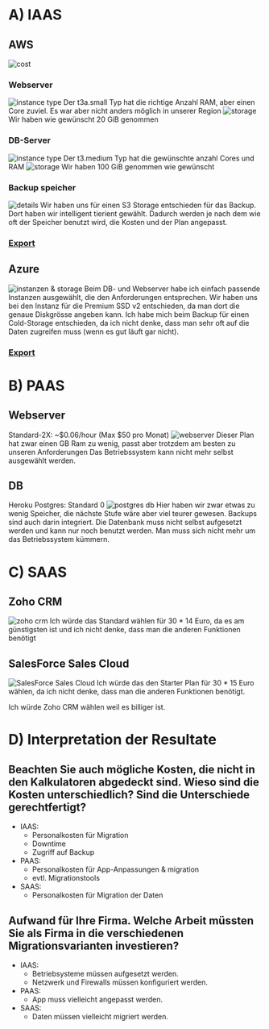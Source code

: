 # A) IAAS
## AWS
![cost](../assets/2025-01-06-08-58-09.png)
### Webserver
![instance type](../assets/2025-01-06-08-59-37.png)
Der t3a.small Typ hat die richtige Anzahl RAM, aber einen Core zuviel.
Es war aber nicht anders möglich in unserer Region
![storage](../assets/2025-01-06-09-00-23.png)
Wir haben wie gewünscht 20 GiB genommen
### DB-Server
![instance type](../assets/2025-01-06-09-03-14.png)
Der t3.medium Typ hat die gewünschte anzahl Cores und RAM
![storage](../assets/2025-01-06-09-03-41.png)
Wir haben 100 GiB genommen wie gewünscht
### Backup speicher
![details](../assets/2025-01-06-09-04-53.png)
Wir haben uns für einen S3 Storage entschieden für das Backup. Dort haben wir intelligent tierient gewählt.
Dadurch werden je nach dem wie oft der Speicher benutzt wird, die Kosten und der Plan angepasst.
### [Export](./aws-export.json)

## Azure
![instanzen & storage](../assets/2025-01-06-09-34-12.png)
Beim DB- und Webserver habe ich einfach passende Instanzen ausgewählt,
die den Anforderungen entsprechen. 
Wir haben uns bei den Instanz für die Premium SSD v2 entschieden,
da man dort die genaue Diskgrösse angeben kann.
Ich habe mich beim Backup für einen Cold-Storage entschieden, da ich nicht denke,
dass man sehr oft auf die Daten zugreifen muss (wenn es gut läuft gar nicht).
### [Export](./azure-export.pdf)

# B) PAAS
## Webserver
Standard-2X:
~$0.06/hour (Max $50 pro Monat)
![webserver](../assets/2025-01-06-10-22-39.png)
Dieser Plan hat zwar einen GB Ram zu wenig,
passt aber trotzdem am besten zu unseren Anforderungen
Das Betriebssystem kann nicht mehr selbst ausgewählt werden.

## DB
Heroku Postgres: Standard 0
![postgres db](../assets/2025-01-06-10-32-47.png)
Hier haben wir zwar etwas zu wenig Speicher, die nächste Stufe wäre aber viel teurer gewesen.
Backups sind auch darin integriert. 
Die Datenbank muss nicht selbst aufgesetzt werden und kann nur noch benutzt werden.
Man muss sich nicht mehr um das Betriebssystem kümmern.

# C) SAAS
## Zoho CRM
![zoho crm](../assets/2025-01-06-10-40-50.png)
Ich würde das Standard wählen für 30 * 14 Euro, da es am günstigsten ist und ich nicht denke,
dass man die anderen Funktionen benötigt
## SalesForce Sales Cloud
![SalesForce Sales Cloud](../assets/2025-01-06-10-44-18.png)
Ich würde das den Starter Plan für 30 * 15 Euro wählen, da ich nicht denke,
dass man die anderen Funktionen benötigt.

Ich würde Zoho CRM wählen weil es billiger ist.

# D) Interpretation der Resultate
## Beachten Sie auch mögliche Kosten, die nicht in den Kalkulatoren abgedeckt sind. Wieso sind die Kosten unterschiedlich? Sind die Unterschiede gerechtfertigt?
- IAAS: 
    - Personalkosten für Migration
    - Downtime
    - Zugriff auf Backup
- PAAS:
    - Personalkosten für App-Anpassungen & migration
    - evtl. Migrationstools
- SAAS:
    - Personalkosten für Migration der Daten
## Aufwand für Ihre Firma. Welche Arbeit müssten Sie als Firma in die verschiedenen Migrationsvarianten investieren?
- IAAS: 
    - Betriebsysteme müssen aufgesetzt werden.
    - Netzwerk und Firewalls müssen konfiguriert werden.
- PAAS: 
    - App muss vielleicht angepasst werden.
- SAAS:
    - Daten müssen vielleicht migriert werden.

